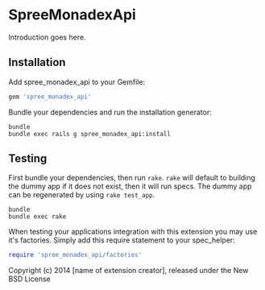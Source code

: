SpreeMonadexApi
===============

Introduction goes here.

Installation
------------

Add spree_monadex_api to your Gemfile:

```ruby
gem 'spree_monadex_api'
```

Bundle your dependencies and run the installation generator:

```shell
bundle
bundle exec rails g spree_monadex_api:install
```

Testing
-------

First bundle your dependencies, then run `rake`. `rake` will default to building the dummy app if it does not exist, then it will run specs. The dummy app can be regenerated by using `rake test_app`.

```shell
bundle
bundle exec rake
```

When testing your applications integration with this extension you may use it's factories.
Simply add this require statement to your spec_helper:

```ruby
require 'spree_monadex_api/factories'
```

Copyright (c) 2014 [name of extension creator], released under the New BSD License
